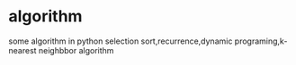 # algorithm
some algorithm in python
selection sort,recurrence,dynamic programing,k-nearest neighbbor algorithm

